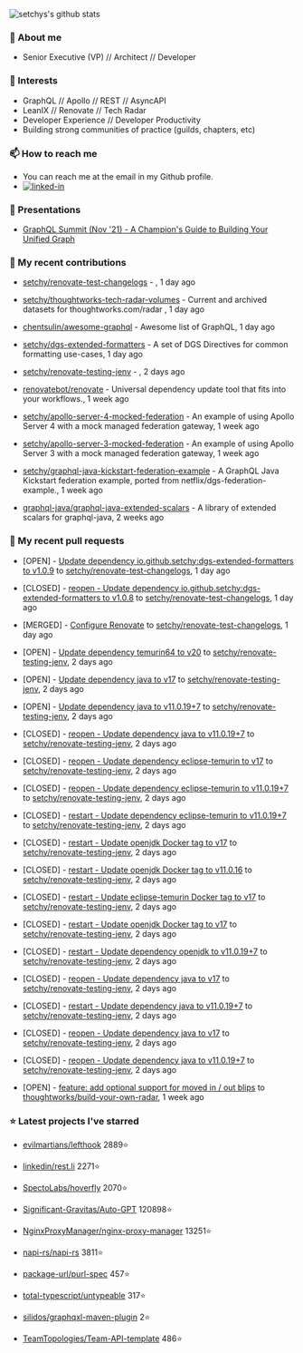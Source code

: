 <p align="left">
  <img src="https://github-readme-stats.vercel.app/api?username=setchy&show_icons=true&theme=algolia&count_private=true" alt="setchys's github stats">
</p>

### 📖 About me

- Senior Executive (VP) // Architect // Developer

### 🔭 Interests

- GraphQL // Apollo // REST // AsyncAPI
- LeanIX // Renovate // Tech Radar
- Developer Experience // Developer Productivity
- Building strong communities of practice (guilds, chapters, etc)

### 📫 How to reach me

- You can reach me at the email in my Github profile.
- [<img alt="linked-in" src="https://img.shields.io/badge/linkedin-%230077B5.svg?&style=for-the-badge&logo=linkedin&logoColor=white" />](https://www.linkedin.com/in/adamsetch)

### 🎤 Presentations

- [GraphQL Summit (Nov '21) - A Champion's Guide to Building Your Unified Graph](https://www.apollographql.com/events/roundtable/graphql-summit-november-2021/a-champions-guide-to-building-your-unified-graph)

### 🚀 My recent contributions



- [setchy/renovate-test-changelogs](https://github.com/setchy/renovate-test-changelogs) - , 1 day ago

- [setchy/thoughtworks-tech-radar-volumes](https://github.com/setchy/thoughtworks-tech-radar-volumes) - Current and archived datasets for thoughtworks.com/radar , 1 day ago

- [chentsulin/awesome-graphql](https://github.com/chentsulin/awesome-graphql) - Awesome list of GraphQL, 1 day ago

- [setchy/dgs-extended-formatters](https://github.com/setchy/dgs-extended-formatters) - A set of DGS Directives for common formatting use-cases, 1 day ago

- [setchy/renovate-testing-jenv](https://github.com/setchy/renovate-testing-jenv) - , 2 days ago

- [renovatebot/renovate](https://github.com/renovatebot/renovate) - Universal dependency update tool that fits into your workflows., 1 week ago

- [setchy/apollo-server-4-mocked-federation](https://github.com/setchy/apollo-server-4-mocked-federation) - An example of using Apollo Server 4 with a mock managed federation gateway, 1 week ago

- [setchy/apollo-server-3-mocked-federation](https://github.com/setchy/apollo-server-3-mocked-federation) - An example of using Apollo Server 3 with a mock managed federation gateway, 1 week ago

- [setchy/graphql-java-kickstart-federation-example](https://github.com/setchy/graphql-java-kickstart-federation-example) - A GraphQL Java Kickstart federation example, ported from netflix/dgs-federation-example., 1 week ago

- [graphql-java/graphql-java-extended-scalars](https://github.com/graphql-java/graphql-java-extended-scalars) - A library of extended scalars for graphql-java, 2 weeks ago

### 🎉 My recent pull requests



- [OPEN] - [Update dependency io.github.setchy:dgs-extended-formatters to v1.0.9](https://github.com/setchy/renovate-test-changelogs/pull/3) to [setchy/renovate-test-changelogs](https://github.com/setchy/renovate-test-changelogs), 1 day ago

- [CLOSED] - [reopen - Update dependency io.github.setchy:dgs-extended-formatters to v1.0.8](https://github.com/setchy/renovate-test-changelogs/pull/2) to [setchy/renovate-test-changelogs](https://github.com/setchy/renovate-test-changelogs), 1 day ago

- [MERGED] - [Configure Renovate](https://github.com/setchy/renovate-test-changelogs/pull/1) to [setchy/renovate-test-changelogs](https://github.com/setchy/renovate-test-changelogs), 1 day ago

- [OPEN] - [Update dependency temurin64 to v20](https://github.com/setchy/renovate-testing-jenv/pull/17) to [setchy/renovate-testing-jenv](https://github.com/setchy/renovate-testing-jenv), 2 days ago

- [OPEN] - [Update dependency java to v17](https://github.com/setchy/renovate-testing-jenv/pull/16) to [setchy/renovate-testing-jenv](https://github.com/setchy/renovate-testing-jenv), 2 days ago

- [OPEN] - [Update dependency java to v11.0.19&#43;7](https://github.com/setchy/renovate-testing-jenv/pull/15) to [setchy/renovate-testing-jenv](https://github.com/setchy/renovate-testing-jenv), 2 days ago

- [CLOSED] - [reopen - Update dependency java to v11.0.19&#43;7](https://github.com/setchy/renovate-testing-jenv/pull/14) to [setchy/renovate-testing-jenv](https://github.com/setchy/renovate-testing-jenv), 2 days ago

- [CLOSED] - [reopen - Update dependency eclipse-temurin to v17](https://github.com/setchy/renovate-testing-jenv/pull/13) to [setchy/renovate-testing-jenv](https://github.com/setchy/renovate-testing-jenv), 2 days ago

- [CLOSED] - [reopen - Update dependency eclipse-temurin to v11.0.19&#43;7](https://github.com/setchy/renovate-testing-jenv/pull/12) to [setchy/renovate-testing-jenv](https://github.com/setchy/renovate-testing-jenv), 2 days ago

- [CLOSED] - [restart - Update dependency eclipse-temurin to v11.0.19&#43;7](https://github.com/setchy/renovate-testing-jenv/pull/11) to [setchy/renovate-testing-jenv](https://github.com/setchy/renovate-testing-jenv), 2 days ago

- [CLOSED] - [restart - Update openjdk Docker tag to v17](https://github.com/setchy/renovate-testing-jenv/pull/10) to [setchy/renovate-testing-jenv](https://github.com/setchy/renovate-testing-jenv), 2 days ago

- [CLOSED] - [restart - Update openjdk Docker tag to v11.0.16](https://github.com/setchy/renovate-testing-jenv/pull/9) to [setchy/renovate-testing-jenv](https://github.com/setchy/renovate-testing-jenv), 2 days ago

- [CLOSED] - [restart - Update eclipse-temurin Docker tag to v17](https://github.com/setchy/renovate-testing-jenv/pull/8) to [setchy/renovate-testing-jenv](https://github.com/setchy/renovate-testing-jenv), 2 days ago

- [CLOSED] - [restart - Update openjdk Docker tag to v17](https://github.com/setchy/renovate-testing-jenv/pull/7) to [setchy/renovate-testing-jenv](https://github.com/setchy/renovate-testing-jenv), 2 days ago

- [CLOSED] - [restart - Update dependency openjdk to v11.0.19&#43;7](https://github.com/setchy/renovate-testing-jenv/pull/6) to [setchy/renovate-testing-jenv](https://github.com/setchy/renovate-testing-jenv), 2 days ago

- [CLOSED] - [reopen - Update dependency java to v17](https://github.com/setchy/renovate-testing-jenv/pull/5) to [setchy/renovate-testing-jenv](https://github.com/setchy/renovate-testing-jenv), 2 days ago

- [CLOSED] - [restart - Update dependency java to v11.0.19&#43;7](https://github.com/setchy/renovate-testing-jenv/pull/4) to [setchy/renovate-testing-jenv](https://github.com/setchy/renovate-testing-jenv), 2 days ago

- [CLOSED] - [reopen - Update dependency java to v17](https://github.com/setchy/renovate-testing-jenv/pull/2) to [setchy/renovate-testing-jenv](https://github.com/setchy/renovate-testing-jenv), 2 days ago

- [CLOSED] - [reopen - Update dependency java to v11.0.19&#43;7](https://github.com/setchy/renovate-testing-jenv/pull/1) to [setchy/renovate-testing-jenv](https://github.com/setchy/renovate-testing-jenv), 2 days ago

- [OPEN] - [feature: add optional support for moved in / out blips](https://github.com/thoughtworks/build-your-own-radar/pull/310) to [thoughtworks/build-your-own-radar](https://github.com/thoughtworks/build-your-own-radar), 1 week ago

### ⭐ Latest projects I've starred



- [evilmartians/lefthook](https://github.com/evilmartians/lefthook) 2889⭐

- [linkedin/rest.li](https://github.com/linkedin/rest.li) 2271⭐

- [SpectoLabs/hoverfly](https://github.com/SpectoLabs/hoverfly) 2070⭐

- [Significant-Gravitas/Auto-GPT](https://github.com/Significant-Gravitas/Auto-GPT) 120898⭐

- [NginxProxyManager/nginx-proxy-manager](https://github.com/NginxProxyManager/nginx-proxy-manager) 13251⭐

- [napi-rs/napi-rs](https://github.com/napi-rs/napi-rs) 3811⭐

- [package-url/purl-spec](https://github.com/package-url/purl-spec) 457⭐

- [total-typescript/untypeable](https://github.com/total-typescript/untypeable) 317⭐

- [silidos/graphqxl-maven-plugin](https://github.com/silidos/graphqxl-maven-plugin) 2⭐

- [TeamTopologies/Team-API-template](https://github.com/TeamTopologies/Team-API-template) 486⭐


